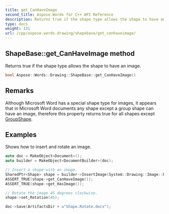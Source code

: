 ```yaml
---
title: get_CanHaveImage
second_title: Aspose.Words for C++ API Reference
description: Returns true if the shape type allows the shape to have an image.
type: docs
weight: 131
url: /cpp/aspose.words.drawing/shapebase/get_canhaveimage/
---
```

## ShapeBase::get_CanHaveImage method


Returns true if the shape type allows the shape to have an image.

```cpp
bool Aspose::Words::Drawing::ShapeBase::get_CanHaveImage()
```

## Remarks


Although Microsoft Word has a special shape type for images, it appears that in Microsoft Word documents any shape except a group shape can have an image, therefore this property returns true for all shapes except [GroupShape](../../groupshape/).

## Examples



Shows how to insert and rotate an image. 
```cpp
auto doc = MakeObject<Document>();
auto builder = MakeObject<DocumentBuilder>(doc);

// Insert a shape with an image.
SharedPtr<Shape> shape = builder->InsertImage(System::Drawing::Image::FromFile(ImageDir + u"Logo.jpg"));
ASSERT_TRUE(shape->get_CanHaveImage());
ASSERT_TRUE(shape->get_HasImage());

// Rotate the image 45 degrees clockwise.
shape->set_Rotation(45);

doc->Save(ArtifactsDir + u"Shape.Rotate.docx");
```

